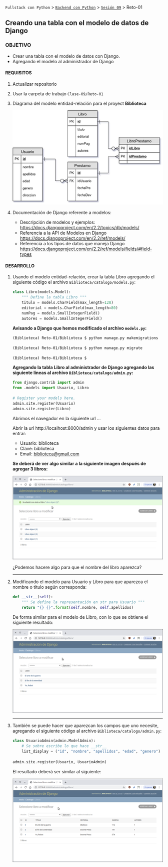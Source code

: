 `Fullstack con Python` > [`Backend con Python`](../../Readme.md) > [`Sesión 09`](../Readme.md) > Reto-01
## Creando una tabla con el modelo de datos de Django

### OBJETIVO
- Crear una tabla con el modelo de datos con Django.
- Agregando el modelo al administrador de Django

#### REQUISITOS
1. Actualizar repositorio
1. Usar la carpeta de trabajo `Clase-09/Reto-01`
1. Diagrama del modelo entidad-relación para el proyect __Biblioteca__

   ![Modelo entidad-relación para Biblioteca](modelo-entidad-relacion.jpg)

1. Documentación de Django referente a modelos:
   - Descripción de modelos y ejemplos: https://docs.djangoproject.com/en/2.2/topics/db/models/
   - Referencia a la API de Modelos en Django https://docs.djangoproject.com/en/2.2/ref/models/
   - Referencia a los tipos de datos que maneja Django https://docs.djangoproject.com/en/2.2/ref/models/fields/#field-types

#### DESARROLLO
1. Usando el modelo entidad-relación, crear la tabla Libro agregando el siguiente código el archivo `Biblioteca/catalogo/models.py`:

   ```python
   class Libro(models.Model):
       """ Define la tabla Libro """
       titulo = models.CharField(max_length=128)
       editorial = models.CharField(max_length=80)
       numPag = models.SmallIntegerField()
       autores = models.SmallIntegerField()
   ```

   __Avisando a Django que hemos modificado el archivo `models.py`:__

   ```console
   (Biblioteca) Reto-01/Biblioteca $ python manage.py makemigrations

   (Biblioteca) Reto-01/Biblioteca $ python manage.py migrate

   (Biblioteca) Reto-01/Biblioteca $
   ```

   __Agregando la tabla Libro al administrador de Django agregando las siguiente líneas al archivo `Biblioteca/catalogo/admin.py`:__

   ```python
   from django.contrib import admin
   from .models import Usuario, Libro

   # Register your models here.
   admin.site.register(Usuario)
   admin.site.register(Libro)
   ```
   Abrimos el navegador en la siguiente url ...

   Abrir la url http://localhost:8000/admin y usar los siguientes datos para entrar:
   - Usuario: biblioteca
   - Clave: biblioteca
   - Email: biblioteca@gmail.com

   __Se deberá de ver algo similar a la siguiente imagen después de agregar 3 libros:__

   ![Django Admin](assets/django-admin-01.png)

   ¿Podemos hacere algo para que el nombre del libro aparezca?
   ***

1. Modificando el modelo para Usuario y Libro para que aparezca el nombre o título según corresponda:

   ```python
   def __str__(self):
       """ Se define la representación en str para Usuario """
       return "{} {}".format(self.nombre, self.apellidos)   
   ```
   De forma similar para el modelo de Libro, con lo que se obtiene el siguiente resultado:

   ![Django admin con nombres en cada registro de modelos](assets/django-admin-02.png)
   ***

1. También se puede hacer que aparezcan los campos que uno necesite, agregando el siguiente código al archivo `Biblioteca/catalogo/admin.py`:

   ```python
   class UsuarioAdmin(admin.ModelAdmin):
       # Se sobre escribe lo que hace __str__
       list_display = ("id", "nombre", "apellidos", "edad", "genero")

   admin.site.register(Usuario, UsuarioAdmin)
   ```
   El resultado deberá ser similar al siguiente:

   ![Diango admin modelo mostrando campos personalizados](assets/django-admin-03.png)
   
